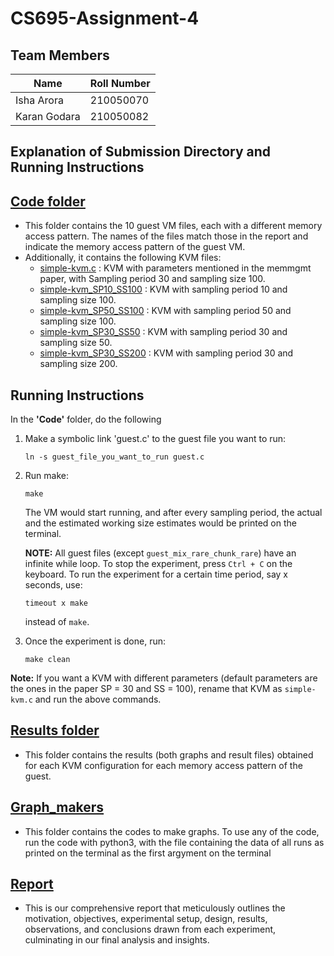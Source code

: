 # CS695-Assignment-4

## Team Members 
| Name | Roll Number |
| --- | --- |
|Isha Arora | 210050070|
|Karan Godara | 210050082|

## Explanation of Submission Directory and Running Instructions
## [Code folder](Code)
   - This folder contains the 10 guest VM files, each with a different memory access pattern. The names of the files match those in the report and indicate the memory access pattern of the guest VM.
   - Additionally, it contains the following KVM files:
     - [simple-kvm.c](Code/simple-kvm.c) : KVM with parameters mentioned in the memmgmt paper, with Sampling period 30 and sampling size 100.
     - [simple-kvm_SP10_SS100](Code/simple-kvm_SP10_SS100.c) : KVM with sampling period 10 and sampling size 100.
     - [simple-kvm_SP50_SS100](Code/simple-kvm_SP50_SS100.c) : KVM with sampling period 50 and sampling size 100.
     - [simple-kvm_SP30_SS50](Code/simple-kvm_SP30_SS50.c) : KVM with sampling period 30 and sampling size 50.
     - [simple-kvm_SP30_SS200](Code/simple-kvm_SP30_SS200.c) : KVM with sampling period 30 and sampling size 200.

## Running Instructions
In the **'Code'** folder, do the following

1. Make a symbolic link 'guest.c' to the guest file you want to run:

   ```ln -s guest_file_you_want_to_run guest.c```

2. Run make:

   ```make```
   
   The VM would start running, and after every sampling period, the actual and the estimated working size estimates would be printed on the terminal.
   
   **NOTE:** All guest files (except `guest_mix_rare_chunk_rare`) have an infinite while loop. To stop the experiment, press `Ctrl + C` on the keyboard. To run the experiment for a certain time period, say x seconds, use:

   ```timeout x make```

   instead of `make`.

3. Once the experiment is done, run:
   
   ```make clean```

**Note:** If you want a KVM with different parameters (default parameters are the ones in the paper SP = 30 and SS = 100), rename that KVM as `simple-kvm.c` and run the above commands.

## [Results folder](Results)
- This folder contains the results (both graphs and result files) obtained for each KVM configuration for each memory access pattern of the guest.

## [Graph_makers](Graph_makers)
- This folder contains the codes to make graphs. To use any of the code, run the code with python3, with the file containing the data of all runs as printed on the terminal as the first argyment on the terminal

## [Report](Report.pdf)
- This is our comprehensive report that meticulously outlines the motivation, objectives, experimental setup, design, results, observations, and conclusions drawn from each experiment, culminating in our final analysis and insights.


